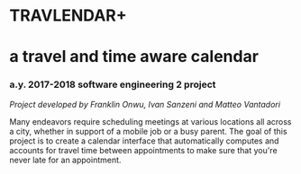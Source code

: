 
# TRAVLENDAR+
# a travel and time aware calendar
### a.y. 2017-2018 software engineering 2 project

_Project developed by Franklin Onwu, Ivan Sanzeni and Matteo Vantadori_

Many endeavors require scheduling meetings at various locations all across a city, whether in support of a mobile job or a busy parent. The goal of this project is to create a calendar interface that automatically computes and accounts for travel time between appointments to make sure that you're never late for an appointment. 
